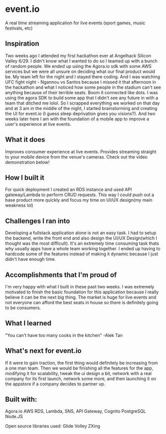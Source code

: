 # event.io
A real time streaming application for live events (sport games, music festivals, etc)

## Inspiration
Two weeks ago I attended my first hackathon ever at Angelhack Silicon Valley 6/29. I didn't know what I wanted to do so I teamed up with a bunch of random people. We ended up using the Agora.io sdk with some AWS services but we were all unsure on deciding what our final product would be. My team left for the night and I stayed there coding. And  I was watching UFC fight night - Ngannou vs Santos because I missed it that afternoon in the hackathon and what I noticed how some people in the stadium can't see anything because of their terrible seats. Boom it connected like dots. I was using the agora SDK to build some app that I didn't see any future in with a team that ditched me lolol. So I scrapped everything we worked on that day and at 3 am in the middle of the night, I started brainstorming and creating the UI for event.io (I guess sleep deprivation gives you visions?).  And two weeks later here I am with the foundation of a  mobile app to improve a user's experience at live events.

## What it does
Improves consumer experience at live events. Provides streaming straight to your mobile device from the venue's cameras.
Check out the video demonstration below!

## How I built it
For quick deployment I created an RDS instance and used API gateway/Lambda to perform CRUD requests. This way I could push out a base product more quickly and focus my time on UI/UX design(my main weakness lol)

## Challenges I ran into
Developing a fullstack application alone is not an easy task. I had to setup the backend, write the front end and also design the UI/UX Design(which I thought was the most difficult). It's an extremely time consuming task thats why usually apps have a whole team working together. I ended up having to hardcode some of the features instead of making it dynamic because I just didn't have enough time.

## Accomplishments that I'm proud of
I'm very happy with what I built in these past two weeks. I was extremely motivated to finish the basic foundation for this application because I really believe it can be the next big thing. The market is huge for live events and not everyone can afford the best seats in house so there is definitely going to be consumers.

## What I learned
"You can't have too many cooks in the kitchen" -Alek Tan


## What's next for event.io
If it were to gain traction, the first thing would definitely be increasing from a one man team. Then we would be finishing all the features for the app, modifying it for scalability, tweak the ui design a bit, network with a real company for its first launch, network some more, and then launching it on the appstore if a company decides to partner up.


## Built with:
Agora.io
AWS RDS, Lambda, SNS, API Gateway, Cognito
PostgreSQL
Node.JS

Open source libraries used:
Glide
Volley
ZXing

